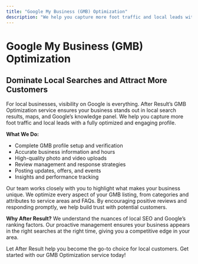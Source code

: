 ```yaml
---
title: "Google My Business (GMB) Optimization"
description: "We help you capture more foot traffic and local leads with a fully optimized and engaging profile."
---
```


# Google My Business (GMB) Optimization

## Dominate Local Searches and Attract More Customers

For local businesses, visibility on Google is everything. After Result’s GMB Optimization service ensures your business stands out in local search results, maps, and Google’s knowledge panel. We help you capture more foot traffic and local leads with a fully optimized and engaging profile.

**What We Do:**
- Complete GMB profile setup and verification
- Accurate business information and hours
- High-quality photo and video uploads
- Review management and response strategies
- Posting updates, offers, and events
- Insights and performance tracking

Our team works closely with you to highlight what makes your business unique. We optimize every aspect of your GMB listing, from categories and attributes to service areas and FAQs. By encouraging positive reviews and responding promptly, we help build trust with potential customers.

**Why After Result?**
We understand the nuances of local SEO and Google’s ranking factors. Our proactive management ensures your business appears in the right searches at the right time, giving you a competitive edge in your area.

Let After Result help you become the go-to choice for local customers. Get started with our GMB Optimization service today!
